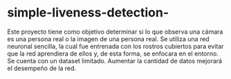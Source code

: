# simple-liveness-detection-
Este proyecto tiene como objetivo determinar si lo que observa una cámara es una persona real o la imagen de una persona real.
Se utiliza una red neuronal sencilla, la cual fue entrenada con los rostros cubiertos para evitar que la red aprendiera de ellos y, de esta forma, se enfocara en el entorno.
Se cuenta con un dataset limitado. Aumentar la cantidad de datos mejorará el desempeño de la red.
